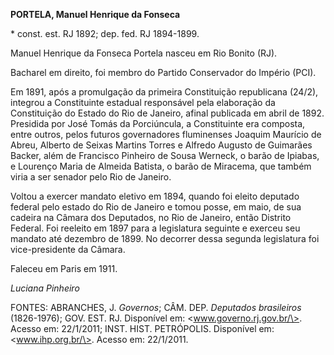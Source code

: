 **PORTELA, Manuel Henrique da Fonseca**

\* const. est. RJ 1892; dep. fed. RJ 1894-1899.

Manuel Henrique da Fonseca Portela nasceu em Rio Bonito (RJ).

Bacharel em direito, foi membro do Partido Conservador do Império (PCI).

Em 1891, após a promulgação da primeira Constituição republicana (24/2),
integrou a Constituinte estadual responsável pela elaboração da
Constituição do Estado do Rio de Janeiro, afinal publicada em abril de
1892. Presidida por José Tomás da Porciúncula, a Constituinte era
composta, entre outros, pelos futuros governadores fluminenses Joaquim
Maurício de Abreu, Alberto de Seixas Martins Torres e Alfredo Augusto de
Guimarães Backer, além de Francisco Pinheiro de Sousa Werneck, o barão
de Ipiabas, e Lourenço Maria de Almeida Batista, o barão de Miracema,
que também viria a ser senador pelo Rio de Janeiro.

Voltou a exercer mandato eletivo em 1894, quando foi eleito deputado
federal pelo estado do Rio de Janeiro e tomou posse, em maio, de sua
cadeira na Câmara dos Deputados, no Rio de Janeiro, então Distrito
Federal. Foi reeleito em 1897 para a legislatura seguinte e exerceu seu
mandato até dezembro de 1899. No decorrer dessa segunda legislatura foi
vice-presidente da Câmara.

Faleceu em Paris em 1911.

*Luciana Pinheiro*

FONTES: ABRANCHES, J. *Governos*; CÂM. DEP. *Deputados brasileiros*
(1826-1976); GOV. EST. RJ. Disponível em: \<www.governo.rj.gov.br/\>.
Acesso em: 22/1/2011; INST. HIST. PETRÓPOLIS. Disponível em:
\<www.ihp.org.br/\>. Acesso em: 22/1/2011.
